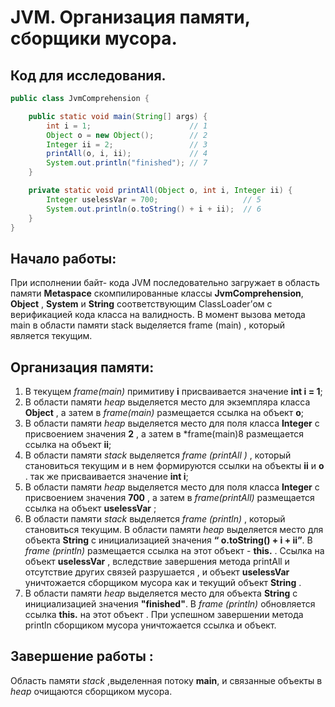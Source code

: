 # JVM. Организация памяти, сборщики мусора.
## Код для исследования.
```java
public class JvmComprehension {

    public static void main(String[] args) {
        int i = 1;                      // 1
        Object o = new Object();        // 2
        Integer ii = 2;                 // 3
        printAll(o, i, ii);             // 4
        System.out.println("finished"); // 7
    }

    private static void printAll(Object o, int i, Integer ii) {
        Integer uselessVar = 700;                   // 5
        System.out.println(o.toString() + i + ii);  // 6
    }
}
```
## Начало работы:
При исполнении  байт- кода JVM  последовательно загружает в область памяти  **Metaspace** скомпилированные  классы **JvmComprehension**, **Object** , **System** и **String**  соответствующим ClassLoader’ом с верификацией кода класса на валидность. В момент вызова метода main  в области памяти stack выделяется frame (main) , который является текущим.
## Организация памяти:

1. В текущем *frame(main)* примитиву **i**  присваивается значение **int i = 1**;
1. В области памяти *heap* выделяется место для экземпляра класса  **Object** , а затем в *frame(main)* размещается ссылка  на объект  **о**;
1. В области памяти *heap* выделяется место для поля   класса  **Integer** c присвоением значения **2** , а затем в *frame(main)8 размещается ссылка  на объект  **ii**;
1. В области памяти *stack* выделяется *frame (printAll )* , который становиться текущим  и в нем формируются ссылки на объекты **ii**  и **о** . так же присваивается значение **int i**;
1. В области памяти *heap* выделяется место для поля   класса  **Integer** c присвоением значения **700** , а затем в *frame(printAll)* размещается ссылка  на объект  **uselessVar** ;
1. В области памяти *stack* выделяется *frame (println)* , который становиться текущим. В области памяти *heap* выделяется место для объекта **String**  c инициализацией значения **“ o.toString() + i + ii”**. В *frame (println)*   размещается ссылка  на  этот объект  - **this.** . Ссылка  на объект  **uselessVar** , вследствие завершения метода   printAll  и отсутствие других связей разрушается , и объект  **uselessVar** уничтожается сборщиком мусора как и текущий объект **String** .
1. В области памяти *heap* выделяется место для объекта **String**  c инициализацией значения **"finished"**. В *frame (println)*   обновляется ссылка **this.** на  этот объект . При успешном завершении метода println сборщиком мусора уничтожается ссылка и объект.

## Завершение работы :
Область памяти *stack* ,выделенная потоку **main**, и связанные объекты в *heap* очищаются сборщиком мусора.
